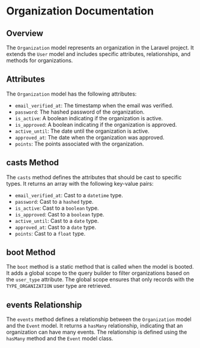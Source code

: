 # Organization Documentation

## Overview

The `Organization` model represents an organization in the Laravel project. It extends the `User` model and includes specific attributes, relationships, and methods for organizations.

## Attributes

The `Organization` model has the following attributes:

- `email_verified_at`: The timestamp when the email was verified.
- `password`: The hashed password of the organization.
- `is_active`: A boolean indicating if the organization is active.
- `is_approved`: A boolean indicating if the organization is approved.
- `active_until`: The date until the organization is active.
- `approved_at`: The date when the organization was approved.
- `points`: The points associated with the organization.

## casts Method

The `casts` method defines the attributes that should be cast to specific types. It returns an array with the following key-value pairs:

- `email_verified_at`: Cast to a `datetime` type.
- `password`: Cast to a `hashed` type.
- `is_active`: Cast to a `boolean` type.
- `is_approved`: Cast to a `boolean` type.
- `active_until`: Cast to a `date` type.
- `approved_at`: Cast to a `date` type.
- `points`: Cast to a `float` type.

## boot Method

The `boot` method is a static method that is called when the model is booted. It adds a global scope to the query builder to filter organizations based on the `user_type` attribute. The global scope ensures that only records with the `TYPE_ORGANIZATION` user type are retrieved.

## events Relationship

The `events` method defines a relationship between the `Organization` model and the `Event` model. It returns a `hasMany` relationship, indicating that an organization can have many events. The relationship is defined using the `hasMany` method and the `Event` model class.